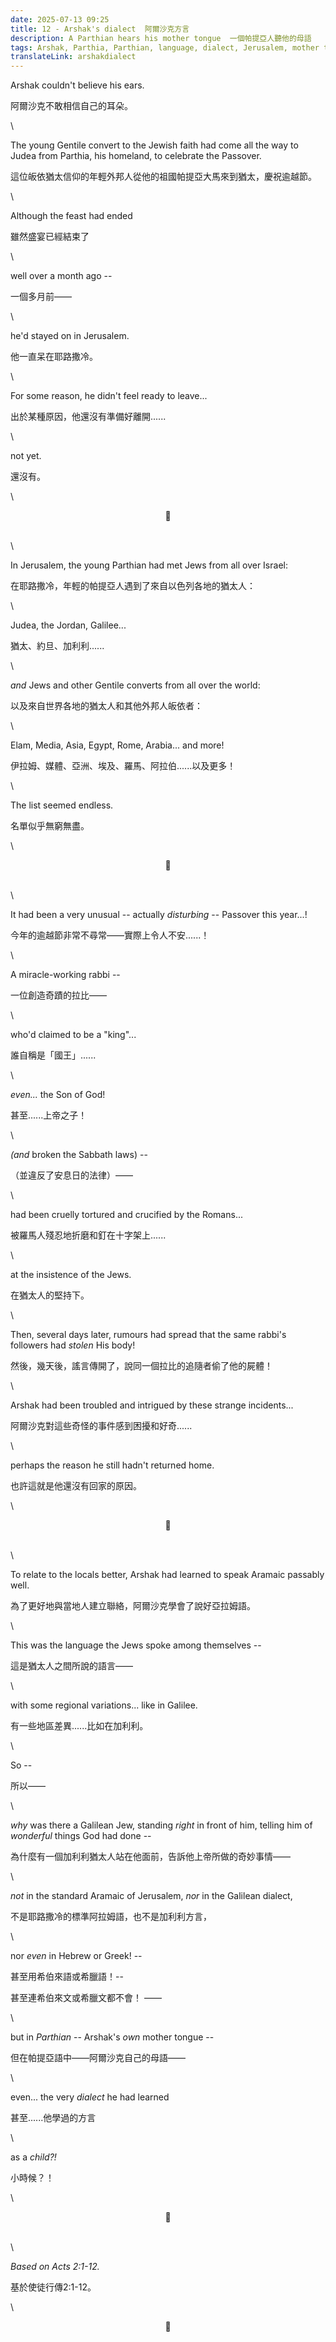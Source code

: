 ```yaml
---
date: 2025-07-13 09:25
title: 12 - Arshak's dialect  阿爾沙克方言
description: A Parthian hears his mother tongue  一個帕提亞人聽他的母語
tags: Arshak, Parthia, Parthian, language, dialect, Jerusalem, mother tongue
translateLink: arshakdialect
---
```


Arshak couldn't believe his ears. 

阿爾沙克不敢相信自己的耳朵。

\

The young Gentile convert to the Jewish faith had come all the way to Judea from Parthia, his homeland, to celebrate the Passover.

這位皈依猶太信仰的年輕外邦人從他的祖國帕提亞大馬來到猶太，慶祝逾越節。

\

Although the feast had ended 

雖然盛宴已經結束了

\

well over a month ago --

一個多月前——

\

he'd stayed on in Jerusalem. 

他一直呆在耶路撒冷。

\

For some reason, he didn't feel ready to leave...

出於某種原因，他還沒有準備好離開......

\

not yet.

還沒有。

\

<center>💠</center>

\
\

In Jerusalem, the young Parthian had met Jews from all over Israel:

在耶路撒冷，年輕的帕提亞人遇到了來自以色列各地的猶太人：

\

Judea, the Jordan, Galilee...

猶太、約旦、加利利......

\

*and* Jews and other Gentile converts from all over the world: 

以及來自世界各地的猶太人和其他外邦人皈依者：

\

Elam, Media, Asia, Egypt, Rome, Arabia... and more!

伊拉姆、媒體、亞洲、埃及、羅馬、阿拉伯......以及更多！

\

The list seemed endless.

名單似乎無窮無盡。

\

<center>💠</center>

\
\

It had been a very unusual -- actually *disturbing* -- Passover this year...!

今年的逾越節非常不尋常——實際上令人不安......！

\

A miracle-working rabbi -- 

一位創造奇蹟的拉比——

\

who'd claimed to be a "king"... 

誰自稱是「國王」......

\

*even...* the Son of God!

甚至......上帝之子！

\

*(and* broken the Sabbath laws) --

（並違反了安息日的法律）——

\

had been cruelly tortured and crucified by the Romans... 

被羅馬人殘忍地折磨和釘在十字架上......

\

at the insistence of the Jews. 

在猶太人的堅持下。

\

Then, several days later, rumours had spread that the same rabbi's followers had *stolen* His body!

然後，幾天後，謠言傳開了，說同一個拉比的追隨者偷了他的屍體！

\

Arshak had been troubled and intrigued by these strange incidents...

阿爾沙克對這些奇怪的事件感到困擾和好奇......

\

perhaps the reason he still hadn't returned home.

也許這就是他還沒有回家的原因。

\

<center>💠</center>

\
\

To relate to the locals better, Arshak had learned to speak Aramaic passably well. 

為了更好地與當地人建立聯絡，阿爾沙克學會了說好亞拉姆語。

\

This was the language the Jews spoke among themselves -- 

這是猶太人之間所說的語言——

\

with some regional variations... like in Galilee.

有一些地區差異......比如在加利利。

\

So --

所以——

\

*why* was there a Galilean Jew, standing *right* in front of him, telling him of *wonderful* things God had done --

為什麼有一個加利利猶太人站在他面前，告訴他上帝所做的奇妙事情——

\

*not* in the standard Aramaic of Jerusalem, *nor* in the Galilean dialect,

不是耶路撒冷的標準阿拉姆語，也不是加利利方言，

\

nor *even* in Hebrew or Greek! --

甚至用希伯來語或希臘語！--

甚至連希伯來文或希臘文都不會！ ——

\

but in *Parthian* -- Arshak's *own* mother tongue --

但在帕提亞語中——阿爾沙克自己的母語——

\

even... the very *dialect* he had learned 

甚至......他學過的方言

\

as a *child?!*

小時候？！

\

<center>💠</center>

\
\

*Based on Acts 2:1-12.*

基於使徒行傳2:1-12。

\

<center>💠</center>
